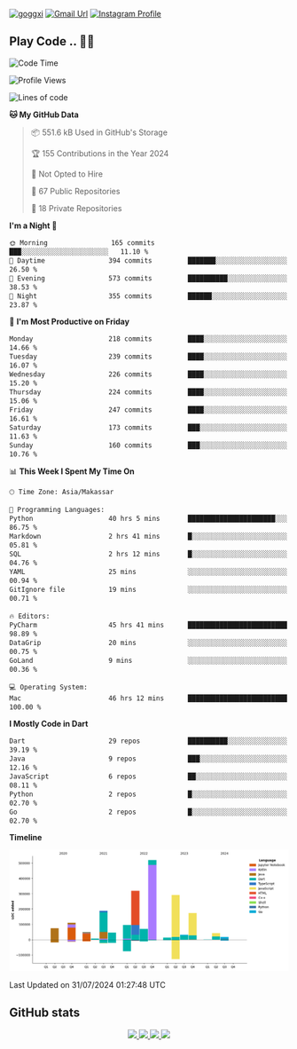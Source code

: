 [![goggxi](https://img.shields.io/badge/Portofolio-Goggxi-orange)](https://goggxi.github.io)
[![Gmail Url](https://img.shields.io/twitter/url?label=Goggxi@gmail.com&logo=gmail&style=social&url=http%3A%2F%2Fmailto%3Acontact.Goggxi@gmail.com)](mailto:Goggxi@gmail.com) [![Instagram Profile](https://img.shields.io/twitter/url?label=moh_rifkan&logo=instagram&style=social&url=https://www.instagram.com/moh_rifkan/)](https://www.instagram.com/moh_rifkan/)

## Play Code .. 💬🚀

<!-- [![Moh Rifkan GitHub stats](https://github-readme-stats.vercel.app/api?username=goggxi&count_private=true&show_icons=true&theme=dracula&custom_title=Goggxi%20Statistic%20🚀)](https://github.com/goggxi/goggxi)

[![Top Langs](https://github-readme-stats.vercel.app/api/top-langs/?username=goggxi&langs_count=8&layout=compact&show_icons=true&theme=dracula)](https://github.com/goggxi/goggxi) -->

<!--START_SECTION:waka-->
![Code Time](http://img.shields.io/badge/Code%20Time-3%2C058%20hrs%2052%20mins-blue)

![Profile Views](http://img.shields.io/badge/Profile%20Views-0-blue)

![Lines of code](https://img.shields.io/badge/From%20Hello%20World%20I%27ve%20Written-2.0%20million%20lines%20of%20code-blue)

**🐱 My GitHub Data** 

> 📦 551.6 kB Used in GitHub's Storage 
 > 
> 🏆 155 Contributions in the Year 2024
 > 
> 🚫 Not Opted to Hire
 > 
> 📜 67 Public Repositories 
 > 
> 🔑 18 Private Repositories 
 > 
**I'm a Night 🦉** 

```text
🌞 Morning                165 commits         ███░░░░░░░░░░░░░░░░░░░░░░   11.10 % 
🌆 Daytime                394 commits         ███████░░░░░░░░░░░░░░░░░░   26.50 % 
🌃 Evening                573 commits         ██████████░░░░░░░░░░░░░░░   38.53 % 
🌙 Night                  355 commits         ██████░░░░░░░░░░░░░░░░░░░   23.87 % 
```
📅 **I'm Most Productive on Friday** 

```text
Monday                   218 commits         ████░░░░░░░░░░░░░░░░░░░░░   14.66 % 
Tuesday                  239 commits         ████░░░░░░░░░░░░░░░░░░░░░   16.07 % 
Wednesday                226 commits         ████░░░░░░░░░░░░░░░░░░░░░   15.20 % 
Thursday                 224 commits         ████░░░░░░░░░░░░░░░░░░░░░   15.06 % 
Friday                   247 commits         ████░░░░░░░░░░░░░░░░░░░░░   16.61 % 
Saturday                 173 commits         ███░░░░░░░░░░░░░░░░░░░░░░   11.63 % 
Sunday                   160 commits         ███░░░░░░░░░░░░░░░░░░░░░░   10.76 % 
```


📊 **This Week I Spent My Time On** 

```text
🕑︎ Time Zone: Asia/Makassar

💬 Programming Languages: 
Python                   40 hrs 5 mins       ██████████████████████░░░   86.75 % 
Markdown                 2 hrs 41 mins       █░░░░░░░░░░░░░░░░░░░░░░░░   05.81 % 
SQL                      2 hrs 12 mins       █░░░░░░░░░░░░░░░░░░░░░░░░   04.76 % 
YAML                     25 mins             ░░░░░░░░░░░░░░░░░░░░░░░░░   00.94 % 
GitIgnore file           19 mins             ░░░░░░░░░░░░░░░░░░░░░░░░░   00.71 % 

🔥 Editors: 
PyCharm                  45 hrs 41 mins      █████████████████████████   98.89 % 
DataGrip                 20 mins             ░░░░░░░░░░░░░░░░░░░░░░░░░   00.75 % 
GoLand                   9 mins              ░░░░░░░░░░░░░░░░░░░░░░░░░   00.36 % 

💻 Operating System: 
Mac                      46 hrs 12 mins      █████████████████████████   100.00 % 
```

**I Mostly Code in Dart** 

```text
Dart                     29 repos            ██████████░░░░░░░░░░░░░░░   39.19 % 
Java                     9 repos             ███░░░░░░░░░░░░░░░░░░░░░░   12.16 % 
JavaScript               6 repos             ██░░░░░░░░░░░░░░░░░░░░░░░   08.11 % 
Python                   2 repos             █░░░░░░░░░░░░░░░░░░░░░░░░   02.70 % 
Go                       2 repos             █░░░░░░░░░░░░░░░░░░░░░░░░   02.70 % 
```



**Timeline**

![Lines of Code chart](https://raw.githubusercontent.com/Goggxi/Goggxi/main/assets/bar_graph.png)


 Last Updated on 31/07/2024 01:27:48 UTC
<!--END_SECTION:waka-->

## GitHub stats

<p align="center">
  <a href="https://github.com/goggxi">
    <img src="http://github-profile-summary-cards.vercel.app/api/cards/profile-details?username=goggxi&theme=transparent" />
  </a>
  <a href="https://github.com/goggxi">
    <img src="https://github-readme-streak-stats.herokuapp.com/?user=goggxi&hide_border=true&card_width=338&theme=transparent" />
  </a>
  <a href="https://github.com/goggxi">
    <img src="http://github-profile-summary-cards.vercel.app/api/cards/stats?username=goggxi&theme=transparent" />
  </a>
  <a href="https://github.com/goggxi">
    <img src="https://github-readme-stats.vercel.app/api/top-langs/?username=goggxi&langs_count=10&exclude_repo=&hide=c,makefile,html,css,sass,nix,nunjucks,tsql,dockerfile,shell&card_width=699&hide_border=true&theme=transparent" />
  </a>
  <!-- <br/>
  <a href="https://github.com/goggxi">
    <img src="https://komarev.com/ghpvc/?username=goggxi&color=blue&style=flat" />
  </a> -->
</p>
